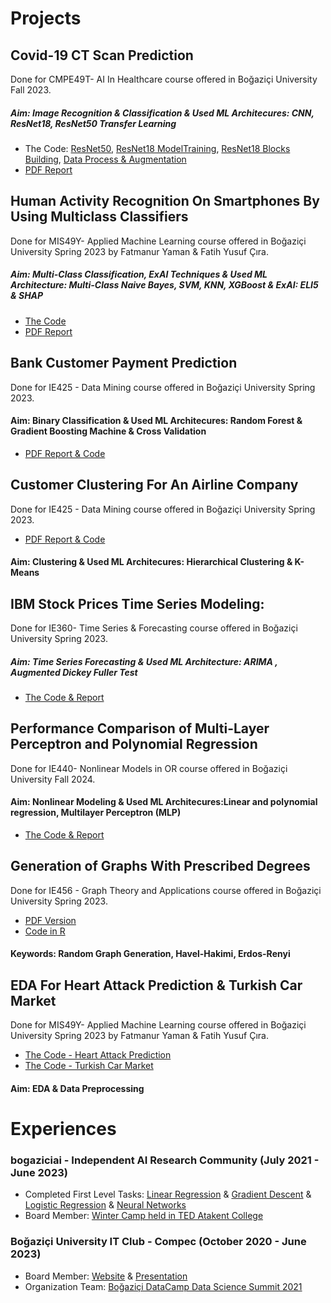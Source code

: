 # Projects

## Covid-19 CT Scan Prediction
Done for CMPE49T- AI In Healthcare course offered in Boğaziçi University Fall 2023.
##### Aim: Image Recognition & Classification & Used ML Architecures: CNN, ResNet18, ResNet50 Transfer Learning
- The Code: [ResNet50](AI%20In%20Healthcare/Fatmanur_Yaman_CMPE_49T_Assignment4_ResNet50.html), [ResNet18 ModelTraining](AI%20In%20Healthcare/ResNet18%20Model%20Training.ipynb), [ResNet18 Blocks Building](AI%20In%20Healthcare/ResNet18%20Blocks.html), [Data Process & Augmentation](AI%20In%20Healthcare/Data%20Preprocessing%20%26%20Augmentation.html)
- [PDF Report](AI%20In%20Healthcare/Improvement%20Ideas%20ResNet18.pdf)

## Human Activity Recognition On Smartphones By Using Multiclass Classifiers
Done for MIS49Y- Applied Machine Learning course offered in Boğaziçi University Spring 2023 by Fatmanur Yaman & Fatih Yusuf Çıra.
##### Aim: Multi-Class Classification, ExAI Techniques & Used ML Architecture: Multi-Class Naive Bayes, SVM, KNN, XGBoost & ExAI: ELI5 & SHAP
- [The Code](Human%20Activity%20Recognition%20On%20Smartphones%20By%20Using%20Multiclass%20Classifiers/Human%20Activity%20Recognition.html)
- [PDF Report](Human%20Activity%20Recognition%20On%20Smartphones%20By%20Using%20Multiclass%20Classifiers/Human%20Activity%20Recognition%20On%20Smartphones%20Using%20Multi-Class%20Classifiers.pdf)

## Bank Customer Payment Prediction
Done for IE425 - Data Mining course offered in Boğaziçi University Spring 2023.
#### Aim: Binary Classification & Used ML Architecures: Random Forest & Gradient Boosting Machine & Cross Validation
- [PDF Report & Code](Bank%20Customer%20Payment%20Prediction/IE425_HW2_FatmanurYaman_MuratTutar.pdf)

## Customer Clustering For An Airline Company
Done for IE425 - Data Mining course offered in Boğaziçi University Spring 2023.
- [PDF Report & Code](Customer%20Clustering%20for%20an%20Airline%20Company/IE425_HW3_Yaman_Tutar.pdf)
#### Aim: Clustering & Used ML Architecures: Hierarchical Clustering & K-Means

## IBM Stock Prices Time Series Modeling:
Done for IE360- Time Series & Forecasting course offered in Boğaziçi University Spring 2023.
##### Aim: Time Series Forecasting & Used ML Architecture: ARIMA , Augmented Dickey Fuller Test
- [The Code & Report](IBM%20Stock%20Prices%20Time%20Series%20Modeling/IE360_HW3_FATMANUR_YAMAN.pdf)

## Performance Comparison of Multi-Layer Perceptron and Polynomial Regression
Done for IE440- Nonlinear Models in OR course offered in Boğaziçi University Fall 2024.
#### Aim: Nonlinear Modeling & Used ML Architecures:Linear and polynomial regression, Multilayer Perceptron (MLP)
- [The Code & Report](Performance%20Comparison%20of%20Multi-Layer%20Perceptron%20and%20Polynomial%20Regression/HW5_TeamOptimizers_Report.pdf)
  
## Generation of Graphs With Prescribed Degrees
Done for IE456 - Graph Theory and Applications course offered in Boğaziçi University Spring 2023.
- [PDF Version](THE%20COMPARISON%20OF%20ALGORITHMS%20FOR%20GENERATING%20RANDOM%20GRAPHS%20WITH%20PRESCRIBED%20DEGREES%20.docx.pdf)
- [Code in R](ie_456_group7_project/ie_456_group7_project_code.txt.txt)
#### Keywords: Random Graph Generation, Havel-Hakimi, Erdos-Renyi

## EDA For Heart Attack Prediction & Turkish Car Market
Done for MIS49Y- Applied Machine Learning course offered in Boğaziçi University Spring 2023 by Fatmanur Yaman & Fatih Yusuf Çıra.
- [The Code - Heart Attack Prediction](EDA/heart-attack-analysis.html)
- [The Code - Turkish Car Market](EDA/car.html)
#### Aim: EDA & Data Preprocessing

# Experiences

### bogaziciai - Independent AI Research Community  (July 2021 - June 2023)
- Completed First Level Tasks: [Linear Regression](bogaziciai%20-%20Tasks/LinearRegression_FatmanurYaman.html) & [Gradient Descent](bogaziciai%20-%20Tasks/GradientDescent_FatmanurYaman.html) &  [Logistic Regression](bogaziciai%20-%20Tasks/LogisticRegression_fatmanur.html) & [Neural Networks](bogaziciai%20-%20Tasks/NeuralNetworksFatmanurYaman.html)
- Board Member: [Winter Camp held in TED Atakent College](https://www.linkedin.com/posts/fatmanuryaman_as-bogaziciai-after-the-summer-camp-spent-activity-7016101901633007616-DYF9?utm_source=share&utm_medium=member_desktop)

### Boğaziçi University IT Club - Compec (October 2020 - June 2023)
- Board Member: [Website](https://compec.org/) & [Presentation](Student%20Clubs/Compec%20Tanıtım%20Dosyası%2022-23.pdf)
- Organization Team: [Boğaziçi DataCamp Data Science Summit 2021](http://datacamp.bogazici.edu.tr/2021/)
